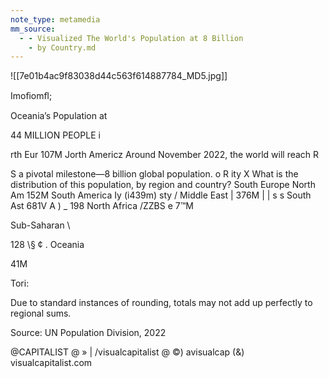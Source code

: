 ```yaml
---
note_type: metamedia
mm_source:
  - - Visualized The World's Population at 8 Billion
    - by Country.md
---
```


![[7e01b4ac9f83038d44c563f614887784_MD5.jpg]]

Imoﬁomﬂ;

Oceania’s Population at

44 MILLION PEOPLE i

rth Eur
107M
Jorth Americz Around November 2022, the world will reach R

S a pivotal milestone—8 billion global population. o R
ity X What is the distribution of this population,
by region and country? South Europe
North Am 152M
South America Iy
(i439m) sty
/ Middle East |
376M | | s s
South Ast 681V
A ) \_ 198
North Africa /ZZBS e
7™M

Sub-Saharan \

128 \§ ¢ . Oceania

41M

Tori:

Due to standard instances of rounding, totals
may not add up perfectly to regional sums.

Source: UN Population Division, 2022

@CAPITALIST @ » | /visualcapitalist @ ©) avisualcap (&) visualcapitalist.com


